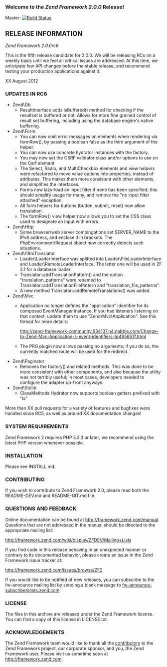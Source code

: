 ### Welcome to the *Zend Framework 2.0.0* Release!

Master: [![Build Status](https://secure.travis-ci.org/zendframework/zf2.png?branch=master)](http://travis-ci.org/zendframework/zf2)

## RELEASE INFORMATION

*Zend Framework 2.0.0rc6*

This is the fifth release candidate for 2.0.0. We will be releasing RCs
on a weekly basis until we feel all critical issues are addressed. At
this time, we anticipate few API changes before the stable release, and
recommend testing your production applications against it.

XX August 2012

### UPDATES IN RC6

- Zend\Db
  - ResultInterface adds isBuffered() method for checking if the resultset is
    buffered or not. Allows for more fine grained control of result set
    buffering, including using the database engine's native buffering.
- Zend\Form
  - You can now omit error messages on elements when rendering via formRow(), by
    passing a boolean false as the third argument of the helper.
  - You can now use concrete hydrator instances with the factory.
  - You may now set the CSRF validator class and/or options to use on the Csrf
    element
  - The Select, Radio, and MultiCheckbox elements and view helpers were
    refactored to move value options into properties, instead of attributes.
    This makes them more consistent with other elements, and simplifies the
    interfaces.
  - Forms now lazy-load an input filter if none has been specified; this should
    simplify usage for many, and remove the "no input filter attached"
    exception.
  - All form helpers for buttons (button, submit, reset) now allow translation.
  - The formRow() view helper now allows you to set the CSS class used to
    designate an input with errors.
- Zend\Http
  - Some browser/web server combingations set SERVER_NAME to the IPv6 address,
    and enclose it in brackets. The PhpEnvironment\Request object now correctly
    detects such situations.
- Zend\I18n\Translator
  - Loader\LoaderInterface was splitted into Loader\FileLoaderInterface and
    Loader\RemoteLoaderInterface. The latter one will be used in ZF 2.1 for
    a database loader.
  - Translator::addTranslationPattern() and the option "translation_patterns"
    were renamed to Translator::addTranslationFilePattern and
    "translation_file_patterns".
  - A new method Translator::addRemoteTranslations() was added.
- Zend\Mvc
  - Application no longer defines the "application" identifier for its composed
    EventManager instance. If you had listeners listening on that context,
    update them to use "Zend\Mvc\Application". See this thread for more details:

      http://zend-framework-community.634137.n4.nabble.com/Change-to-Zend-Mvc-Application-s-event-identifiers-tp4656517.html

  - The PRG plugin now allows passing no arguments; if you do so, the currently
    matched route will be used for the redirect.
- Zend\Paginator
  - Removes the factory() and related methods. This was done to be more
    consistent with other components, and also because the utility was not
    terribly useful; in most cases, developers needed to configure the adapter
    up-front anyways.
- Zend\Stdlib
  - ClassMethods Hydrator now supports boolean getters prefixed with "is"

More than XX pull requests for a variety of features and bugfixes were handled
since RC5, as well as around XX documentation changes!

### SYSTEM REQUIREMENTS

Zend Framework 2 requires PHP 5.3.3 or later; we recommend using the
latest PHP version whenever possible.

### INSTALLATION

Please see INSTALL.md.

### CONTRIBUTING

If you wish to contribute to Zend Framework 2.0, please read both the
README-DEV.md and README-GIT.md file.

### QUESTIONS AND FEEDBACK

Online documentation can be found at http://framework.zend.com/manual.
Questions that are not addressed in the manual should be directed to the
appropriate mailing list:

http://framework.zend.com/wiki/display/ZFDEV/Mailing+Lists

If you find code in this release behaving in an unexpected manner or
contrary to its documented behavior, please create an issue in the Zend
Framework issue tracker at:

http://framework.zend.com/issues/browse/ZF2

If you would like to be notified of new releases, you can subscribe to
the fw-announce mailing list by sending a blank message to
<fw-announce-subscribe@lists.zend.com>.

### LICENSE

The files in this archive are released under the Zend Framework license.
You can find a copy of this license in LICENSE.txt.

### ACKNOWLEDGEMENTS

The Zend Framework team would like to thank all the [contributors](https://github.com/zendframework/zf2/contributors) to the Zend
Framework project, our corporate sponsor, and you, the Zend Framework user.
Please visit us sometime soon at http://framework.zend.com.
